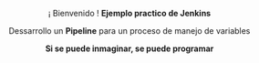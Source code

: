 <p align="center">¡ Bienvenido ! <b>Ejemplo practico de Jenkins</b></p>
<p align="center"><a>Dessarrollo un <b>Pipeline</b> para un proceso de manejo de variables</b></a></p>
<p align="center"><b>Si se puede inmaginar, se puede programar</b></p>
